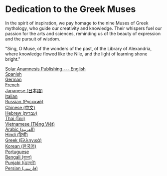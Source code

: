 # Dedication to the Greek Muses

In the spirit of inspiration, we pay homage to the nine Muses of Greek mythology, who guide our creativity and knowledge. Their whispers fuel our passion for the arts and sciences, reminding us of the beauty of expression and the pursuit of wisdom.

"Sing, O Muse, of the wonders of the past, of the Library of Alexandria, where knowledge flowed like the Nile, and the light of learning shone bright."

[Solar Anamnesis Publishing --- English](https://www.solaranamnesis.pub/)  
[Spanish](https://www.solaranamnesis.pub/index-es.html)  
[German](https://www.solaranamnesis.pub/index-de.html)  
[French](https://www.solaranamnesis.pub/index-fr.html)  
[Japanese (日本語)](https://www.solaranamnesis.pub/index-ja.html)  
[Italian](https://www.solaranamnesis.pub/index-it.html)  
[Russian (Русский)](https://www.solaranamnesis.pub/index-ru.html)  
[Chinese (中文)](https://www.solaranamnesis.pub/index-zh.html)  
[Hebrew (עברית)](https://www.solaranamnesis.pub/index-he.html)  
[Thai (ไทย)](https://www.solaranamnesis.pub/index-th.html)  
[Vietnamese (Tiếng Việt)](https://www.solaranamnesis.pub/index-vi.html)  
[Arabic (العربية)](https://www.solaranamnesis.pub/index-ar.html)  
[Hindi (हिन्दी)](https://www.solaranamnesis.pub/index-hi.html)  
[Greek (Ελληνικά)](https://www.solaranamnesis.pub/index-el.html)  
[Korean (한국어)](https://www.solaranamnesis.pub/index-ko.html)  
[Portuguese](https://www.solaranamnesis.pub/index-pt.html)  
[Bengali (বাংলা)](https://www.solaranamnesis.pub/index-bn.html)  
[Punjabi (ਪੰਜਾਬੀ)](https://www.solaranamnesis.pub/index-pa.html)  
[Persian (فارسی)](https://www.solaranamnesis.pub/index-fa.html)  
